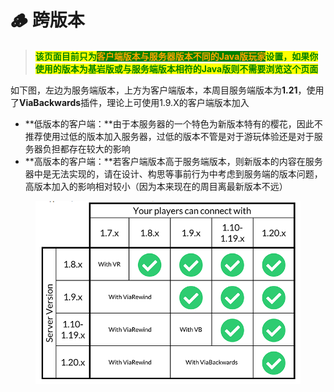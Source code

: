 # 🪵 跨版本

> <mark style="color:green;">**该页面目前只为**</mark><mark style="color:orange;background-color:green;">**客户端版本与服务器版本不同的Java版玩家**</mark><mark style="color:green;">**设置，如果你使用的版本为基岩版或与服务端版本相符的Java版则不需要浏览这个页面**</mark>

如下图，左边为服务端版本，上方为客户端版本，本周目服务端版本为**1.21**，使用了**ViaBackwards**插件，理论上可使用1.9.X的客户端版本加入

* **低版本的客户端：**由于本服务器的一个特色为新版本特有的樱花，因此不推荐使用过低的版本加入服务器，过低的版本不管是对于游玩体验还是对于服务器负担都存在较大的影响
* **高版本的客户端：**若客户端版本高于服务端版本，则新版本的内容在服务器中是无法实现的，请在设计、构思等事前行为中考虑到服务端的版本问题，高版本加入的影响相对较小（因为本来现在的周目离最新版本不远）

<figure><img src="../.gitbook/assets/image (70).png" alt=""><figcaption></figcaption></figure>
